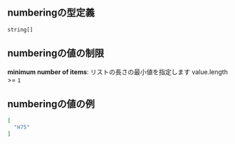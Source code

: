 ## numberingの型定義

`string[]`

## numberingの値の制限

**minimum number of items**: リストの長さの最小値を指定します value.length >= `1`

## numberingの値の例

```json
[
  "H75"
]
```
